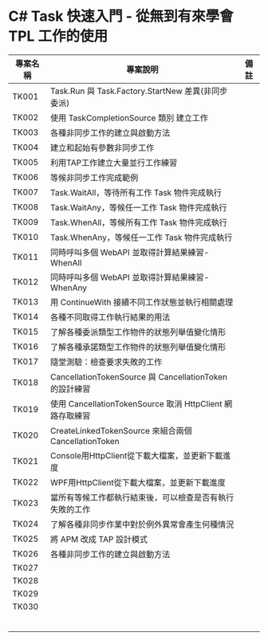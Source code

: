 # C# Task 快速入門 - 從無到有來學會 TPL 工作的使用

|專案名稱|專案說明|備註|
|-|-|-|
|TK001|Task.Run 與 Task.Factory.StartNew 差異(非同步委派)||
|TK002|使用 TaskCompletionSource 類別 建立工作||
|TK003|各種非同步工作的建立與啟動方法||
|TK004|建立和起始有參數非同步工作||
|TK005|利用TAP工作建立大量並行工作練習||
|TK006|等候非同步工作完成範例||
|TK007|Task.WaitAll，等待所有工作 Task 物件完成執行||
|TK008|Task.WaitAny，等候任一工作 Task 物件完成執行||
|TK009|Task.WhenAll，等候所有工作 Task 物件完成執行||
|TK010|Task.WhenAny，等候任一工作 Task 物件完成執行||
|TK011|同時呼叫多個 WebAPI 並取得計算結果練習- WhenAll||
|TK012|同時呼叫多個 WebAPI 並取得計算結果練習- WhenAny||
|TK013|用 ContinueWith 接續不同工作狀態並執行相關處理||
|TK014|各種不同取得工作執行結果的用法||
|TK015|了解各種委派類型工作物件的狀態列舉值變化情形||
|TK016|了解各種承諾類型工作物件的狀態列舉值變化情形||
|TK017|隨堂測驗：檢查要求失敗的工作||
|TK018|CancellationTokenSource 與 CancellationToken 的設計練習||
|TK019|使用 CancellationTokenSource 取消 HttpClient 網路存取練習||
|TK020|CreateLinkedTokenSource 來組合兩個 CancellationToken||
|TK021|Console用HttpClient從下載大檔案，並更新下載進度||
|TK022|WPF用HttpClient從下載大檔案，並更新下載進度||
|TK023|當所有等候工作都執行結束後，可以檢查是否有執行失敗的工作||
|TK024|了解各種非同步作業中對於例外異常會產生何種情況||
|TK025|將 APM 改成 TAP 設計模式||
|TK026|各種非同步工作的建立與啟動方法||
|TK027|||
|TK028|||
|TK029|||
|TK030|||
||||
||||
||||
||||
||||
||||


